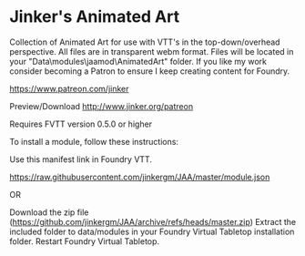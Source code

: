 # Jinker's Animated Art
Collection of Animated Art for use with VTT's in the top-down/overhead perspective. All files are in transparent webm format. Files will be located in your "Data\modules\jaamod\AnimatedArt" folder. If you like my work consider becoming a Patron to ensure I keep creating content for Foundry.

https://www.patreon.com/jinker

Preview/Download http://www.jinker.org/patreon


Requires FVTT version 0.5.0 or higher

To install a module, follow these instructions:


Use this manifest link in Foundry VTT.

https://raw.githubusercontent.com/jinkergm/JAA/master/module.json

OR

Download the zip file (https://github.com/jinkergm/JAA/archive/refs/heads/master.zip)
Extract the included folder to data/modules in your Foundry Virtual Tabletop installation folder.
Restart Foundry Virtual Tabletop.

